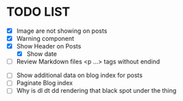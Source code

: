# TODO LIST

-   [x] Image are not showing on posts
-   [x] Warning component
-   [x] Show Header on Posts
    -   [x] Show date
-   [ ] Review Markdown files <p ...> tags without endind </p>
-   [ ] Show additional data on blog index for posts
-   [ ] Paginate Blog index
-   [ ] Why is dl dt dd rendering that black spot under the thing
